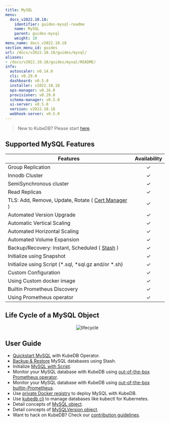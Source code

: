```yaml
---
title: MySQL
menu:
  docs_v2022.10.18:
    identifier: guides-mysql-readme
    name: MySQL
    parent: guides-mysql
    weight: 10
menu_name: docs_v2022.10.18
section_menu_id: guides
url: /docs/v2022.10.18/guides/mysql/
aliases:
- /docs/v2022.10.18/guides/mysql/README/
info:
  autoscaler: v0.14.0
  cli: v0.29.0
  dashboard: v0.5.0
  installer: v2022.10.18
  ops-manager: v0.16.0
  provisioner: v0.29.0
  schema-manager: v0.5.0
  ui-server: v0.5.0
  version: v2022.10.18
  webhook-server: v0.5.0
---
```


> New to KubeDB? Please start [here](/docs/v2022.10.18/README).

## Supported MySQL Features

| Features                                                                                | Availability |
| --------------------------------------------------------------------------------------- | :----------: |
| Group Replication                                                                       |   &#10003;   |
| Innodb Cluster                                                                          |   &#10003;   |
| SemiSynchronous cluster                                                                 |   &#10003;   |
| Read Replicas                                                                           |   &#10003;   |
| TLS: Add, Remove, Update, Rotate ( [Cert Manager](https://cert-manager.io/docs/) )      |   &#10003;   |
| Automated Version Upgrade                                                               |   &#10003;   |
| Automatic Vertical Scaling                                                              |   &#10003;   |
| Automated Horizontal Scaling                                                            |   &#10003;   |
| Automated Volume Expansion                                                              |   &#10003;   |
| Backup/Recovery: Instant, Scheduled ( [Stash](https://stash.run/) )                     |   &#10003;   |
| Initialize using Snapshot                                                               |   &#10003;   |
| Initialize using Script (\*.sql, \*sql.gz and/or \*.sh)                                 |   &#10003;   |
| Custom Configuration                                                                    |   &#10003;   |
| Using Custom docker image                                                               |   &#10003;   |
| Builtin Prometheus Discovery                                                            |   &#10003;   |
| Using Prometheus operator                                                               |   &#10003;   |

## Life Cycle of a MySQL Object

<p align="center">
  <img alt="lifecycle"  src="/docs/v2022.10.18/images/mysql/mysql-lifecycle.png" >
</p>

## User Guide

- [Quickstart MySQL](/docs/v2022.10.18/guides/mysql/quickstart/) with KubeDB Operator.
- [Backup & Restore](/docs/v2022.10.18/guides/mysql/backup/overview/) MySQL databases using Stash.
- Initialize [MySQL with Script](/docs/v2022.10.18/guides/mysql/initialization/).
- Monitor your MySQL database with KubeDB using [out-of-the-box Prometheus operator](/docs/v2022.10.18/guides/mysql/monitoring/prometheus-operator/).
- Monitor your MySQL database with KubeDB using [out-of-the-box builtin-Prometheus](/docs/v2022.10.18/guides/mysql/monitoring/builtin-prometheus/).
- Use [private Docker registry](/docs/v2022.10.18/guides/mysql/private-registry/) to deploy MySQL with KubeDB.
- Use [kubedb cli](/docs/v2022.10.18/guides/mysql/cli/) to manage databases like kubectl for Kubernetes.
- Detail concepts of [MySQL object](/docs/v2022.10.18/guides/mysql/concepts/database/).
- Detail concepts of [MySQLVersion object](/docs/v2022.10.18/guides/mysql/concepts/catalog/).
- Want to hack on KubeDB? Check our [contribution guidelines](/docs/v2022.10.18/CONTRIBUTING).
